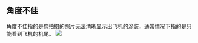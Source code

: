 ## 角度不佳
角度不佳指的是您拍摄的照片无法清晰显示出飞机的涂装，通常情况下指的是只
能看到飞机的机尾。
![](https://source.cdn.794td.cn/TOGA/guideline/image064.jpg)
